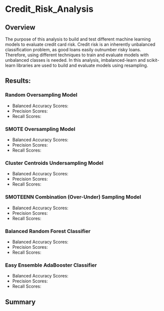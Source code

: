 # Credit_Risk_Analysis

## Overview
The purpose of this analysis to build and test different machine learning models to evaluate credit card risk. Credit risk is an inherently unbalanced classification problem, as good loans easily outnumber risky loans. Therefore, using different techniques to train and evaluate models with unbalanced classes is needed. In this analysis, imbalanced-learn and scikit-learn libraries are used to build and evaluate models using resampling.
## Results:
### Random Oversampling Model
  - Balanced Accuracy Scores:
  - Precision Scores:
  - Recall Scores:
### SMOTE Oversampling Model
  - Balanced Accuracy Scores:
  - Precision Scores:
  - Recall Scores:
### Cluster Centroids Undersampling Model
  - Balanced Accuracy Scores:
  - Precision Scores:
  - Recall Scores:
### SMOTEENN Combination (Over-Under) Sampling Model
  - Balanced Accuracy Scores:
  - Precision Scores:
  - Recall Scores:
### Balanced Random Forest Classifier
  - Balanced Accuracy Scores:
  - Precision Scores:
  - Recall Scores:
### Easy Ensemble AdaBooster Classifier 
  - Balanced Accuracy Scores:
  - Precision Scores:
  - Recall Scores:

## Summary 
